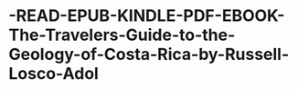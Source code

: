 # -READ-EPUB-KINDLE-PDF-EBOOK-The-Travelers-Guide-to-the-Geology-of-Costa-Rica-by-Russell-Losco-Adol